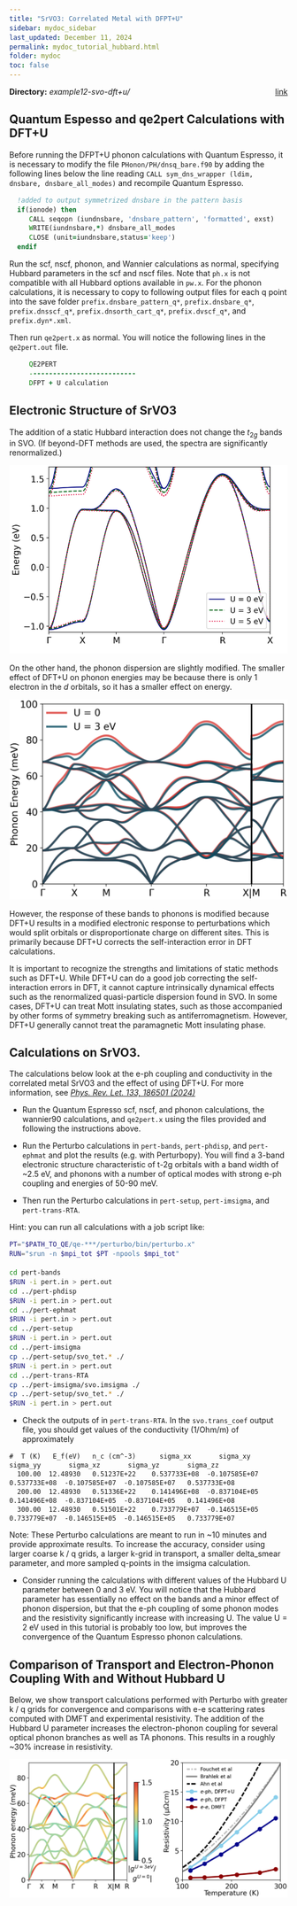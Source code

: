 ```yaml
---
title: "SrVO3: Correlated Metal with DFPT+U"
sidebar: mydoc_sidebar
last_updated: December 11, 2024
permalink: mydoc_tutorial_hubbard.html
folder: mydoc
toc: false
---
```

<div markdown="span" class="alert alert-warning" role="alert"><i class="fa fa-folder fa"></i>
<b> Directory:</b>
<i>
example12-svo-dft+u/
</i>
&nbsp;&nbsp;
<span style="float: right;">
<a href=
"https://caltech.box.com/s/usbfv9r54akue21rig7bikkkvx8kwhwc"
target="_blank">link</a>
</span>
</div>

## Quantum Espesso and qe2pert Calculations with DFT+U

Before running the DFPT+U phonon calculations with Quantum Espresso, it is necessary to modify the file `PHonon/PH/dnsq_bare.f90` by adding the following lines below the line reading `CALL sym_dns_wrapper (ldim, dnsbare, dnsbare_all_modes)` and recompile Quantum Espresso. 

```fortran 
  !added to output symmetrized dnsbare in the pattern basis
  if(ionode) then
     CALL seqopn (iundnsbare, 'dnsbare_pattern', 'formatted', exst)
     WRITE(iundnsbare,*) dnsbare_all_modes
     CLOSE (unit=iundnsbare,status='keep')
  endif
```

Run the scf, nscf, phonon, and Wannier calculations as normal, specifying Hubbard parameters in the scf and nscf files. Note that `ph.x` is not compatible with all Hubbard options available in `pw.x`. For the phonon calculations, it is necessary to copy to following output files for each q point into the save folder `prefix.dnsbare_pattern_q*`, `prefix.dnsbare_q*`, `prefix.dnsscf_q*`, `prefix.dnsorth_cart_q*`, `prefix.dvscf_q*`, and `prefix.dyn*.xml`. 

Then run `qe2pert.x` as normal. You will notice the following lines in the `qe2pert.out` file. 

```fortran
     QE2PERT
     ---------------------------
     DFPT + U calculation
```

## Electronic Structure of SrVO3

The addition of a static Hubbard interaction does not change the $t_{2g}$ bands in SVO. 
(If beyond-DFT methods are used, the spectra are significantly renormalized.) 

![Bandstructure as a function of Hubbard U](svo-bands-u.png "SVO Band Structure")

On the other hand, the phonon dispersion are slightly modified. The smaller effect of 
DFT+U on phonon energies may be because there is only 1 electron in the $d$ orbitals, 
so it has a smaller effect on energy. 

![Phonon Dispersion as a function of Hubbard U](phonons_exp_hub_vs_U0.png "SVO Phonon Dispersion")

However, the response of these bands to phonons is modified because DFT+U results 
in a modified electronic response to perturbations which would split orbitals or 
disproportionate charge on different sites. This is primarily because DFT+U corrects 
the self-interaction error in DFT calculations. 



It is important to recognize the strengths and limitations of static methods such as DFT+U. 
While DFT+U can do a good job correcting the self-interaction errors in DFT, it cannot capture
intrinsically dynamical effects such as the renormalized quasi-particle dispersion found in SVO. 
In some cases, DFT+U can treat Mott insulating states, such as those accompanied by other forms 
of symmetry breaking such as antiferromagnetism. However, DFT+U generally cannot treat the 
paramagnetic Mott insulating phase. 

## Calculations on SrVO3. 

The calculations below look at the e-ph coupling and conductivity in the correlated metal SrVO3 and the effect of using DFT+U. For more information, see
<a href="https://doi.org/10.1103/PhysRevLett.133.186501" target="_blank"> <i>Phys. Rev. Let. 133, 186501 (2024)</i> </a>

-  Run the Quantum Espresso scf, nscf, and phonon calculations, the wannier90 calculations, and `qe2pert.x` using the files provided and following the instructions above. 

-  Run the Perturbo calculations in `pert-bands`, `pert-phdisp`, and `pert-ephmat` and plot the results (e.g. with Perturbopy). You will find a 3-band electronic structure characteristic of t-2g orbitals with a band width of ~2.5 eV, and phonons with a number of optical modes with strong e-ph coupling and energies of 50-90 meV. 

-  Then run the Perturbo calculations in `pert-setup`, `pert-imsigma`, and `pert-trans-RTA`.  

Hint: you can run all calculations with a job script like: 
```bash
PT="$PATH_TO_QE/qe-***/perturbo/bin/perturbo.x"
RUN="srun -n $mpi_tot $PT -npools $mpi_tot"

cd pert-bands
$RUN -i pert.in > pert.out
cd ../pert-phdisp
$RUN -i pert.in > pert.out
cd ../pert-ephmat
$RUN -i pert.in > pert.out
cd ../pert-setup
$RUN -i pert.in > pert.out
cd ../pert-imsigma
cp ../pert-setup/svo_tet.* ./
$RUN -i pert.in > pert.out
cd ../pert-trans-RTA
cp ../pert-imsigma/svo.imsigma ./
cp ../pert-setup/svo_tet.* ./
$RUN -i pert.in > pert.out
```
-  Check the outputs of in `pert-trans-RTA`. In the `svo.trans_coef` output file, you should get values of the conductivity (1/Ohm/m) of approximately 

```
#  T (K)   E_f(eV)   n_c (cm^-3)      sigma_xx       sigma_xy       sigma_yy       sigma_xz       sigma_yz       sigma_zz
  100.00  12.48930   0.51237E+22    0.537733E+08  -0.107585E+07   0.537733E+08  -0.107585E+07  -0.107585E+07   0.537733E+08
  200.00  12.48930   0.51336E+22    0.141496E+08  -0.837104E+05   0.141496E+08  -0.837104E+05  -0.837104E+05   0.141496E+08
  300.00  12.48930   0.51501E+22    0.733779E+07  -0.146515E+05   0.733779E+07  -0.146515E+05  -0.146515E+05   0.733779E+07
```

 Note: These Perturbo calculations are meant to run in ~10 minutes and provide approximate results. To increase the accuracy, consider using larger coarse k / q grids, a larger k-grid in transport, a smaller delta_smear parameter, and more sampled q-points in the imsigma calculation.

-  Consider running the calculations with different values of the Hubbard U parameter between 0 and 3 eV. You will notice that 
the Hubbard parameter has essentially no effect on the bands and a minor effect of phonon dispersion, but that the e-ph coupling
of some phonon modes and the resistivity significantly increase with increasing U. The value U = 2 eV used in this tutorial is 
probably too low, but improves the convergence of the Quantum Espresso phonon calculations. 

## Comparison of Transport and Electron-Phonon Coupling With and Without Hubbard U

Below, we show transport calculations performed with Perturbo with greater k / q grids for convergence 
and comparisons with e-e scattering rates computed with DMFT and experimental resistivity. 
The addition of the Hubbard U parameter increases the electron-phonon coupling for 
several optical phonon branches as well as TA phonons. This results in a roughly ~30% increase
in resistivity. 


![Transport and EPC as a function of U](epc_res_exp_hub_vs_U0.png "SVO E-Ph Coupling and Resistivity")

